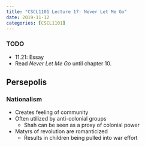 ```yaml
---
title: "CSCL1101 Lecture 17: Never Let Me Go"
date: 2019-11-12
categories: [CSCL1101]
---
```


### TODO

- 11.21: Essay 
- Read *Never Let Me Go* until chapter 10.

## Persepolis

### Nationalism

- Creates feeling of community
- Often utilized by anti-colonial groups
    - Shah can be seen as a proxy of colonial power
- Matyrs of revolution are romanticized
    - Results in children being pulled into war effort